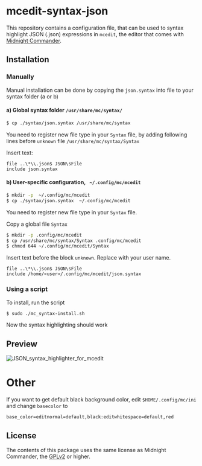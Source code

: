 # mcedit-syntax-json
This repository contains a configuration file, that can be used to syntax
highlight JSON (.json) expressions in `mcedit`, the editor that comes with [Midnight Commander](https://midnight-commander.org).

## Installation
### Manually
Manual installation can be done by copying the `json.syntax` into file to your syntax folder (a or b)

#### a) Global syntax folder `/usr/share/mc/syntax/`

```bash
$ cp ./syntax/json.syntax /usr/share/mc/syntax
```

You need to register new file type in your `Syntax` file, by adding following lines before `unknown` file `/usr/share/mc/syntax/Syntax` 

Insert text:

```
file ..\*\\.json$ JSON\sFile
include json.syntax
```

#### b) User-specific configuration, ` ~/.config/mc/mcedit`

```bash
$ mkdir -p  ~/.config/mc/mcedit
$ cp ./syntax/json.syntax  ~/.config/mc/mcedit
```

You need to register new file type in your `Syntax` file.

Copy a global file `Syntax`

```bash
$ mkdir -p .config/mc/mcedit
$ cp /usr/share/mc/syntax/Syntax .config/mc/mcedit
$ chmod 644 ~/.config/mc/mcedit/Syntax
```

Insert text before the block `unknown`. Replace <user> with your user name.

```
file ..\*\\.json$ JSON\sFile
include /home/<user>/.config/mc/mcedit/json.syntax
```

### Using a script
To install, run the script

```bash
$ sudo ./mc_syntax-install.sh
```

Now the syntax highlighting should work

## Preview
![JSON_syntax_highlighter_for_mcedit](https://github.com/neosy/mcedit-syntax-json/assets/105918329/497c637a-2826-4f3e-bbe5-ce76d2765661)

# Other
If you want to get default black background color, edit `$HOME/.config/mc/ini` and change `basecolor` to

    base_color=editnormal=default,black:editwhitespace=default,red

## License
The contents of this package uses the same license as Midnight Commander, the [GPLv2](https://www.gnu.org/licenses/gpl-2.0.en.html) or higher.
